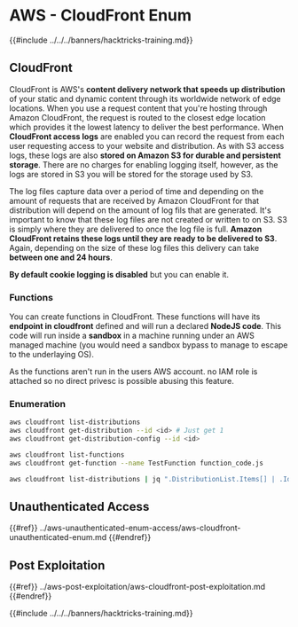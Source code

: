 # AWS - CloudFront Enum

{{#include ../../../banners/hacktricks-training.md}}

## CloudFront

CloudFront is AWS's **content delivery network that speeds up distribution** of your static and dynamic content through its worldwide network of edge locations. When you use a request content that you're hosting through Amazon CloudFront, the request is routed to the closest edge location which provides it the lowest latency to deliver the best performance. When **CloudFront access logs** are enabled you can record the request from each user requesting access to your website and distribution. As with S3 access logs, these logs are also **stored on Amazon S3 for durable and persistent storage**. There are no charges for enabling logging itself, however, as the logs are stored in S3 you will be stored for the storage used by S3.

The log files capture data over a period of time and depending on the amount of requests that are received by Amazon CloudFront for that distribution will depend on the amount of log fils that are generated. It's important to know that these log files are not created or written to on S3. S3 is simply where they are delivered to once the log file is full. **Amazon CloudFront retains these logs until they are ready to be delivered to S3**. Again, depending on the size of these log files this delivery can take **between one and 24 hours**.

**By default cookie logging is disabled** but you can enable it.

### Functions

You can create functions in CloudFront. These functions will have its **endpoint in cloudfront** defined and will run a declared **NodeJS code**. This code will run inside a **sandbox** in a machine running under an AWS managed machine (you would need a sandbox bypass to manage to escape to the underlaying OS).

As the functions aren't run in the users AWS account. no IAM role is attached so no direct privesc is possible abusing this feature.

### Enumeration

```bash
aws cloudfront list-distributions
aws cloudfront get-distribution --id <id> # Just get 1
aws cloudfront get-distribution-config --id <id>

aws cloudfront list-functions
aws cloudfront get-function --name TestFunction function_code.js

aws cloudfront list-distributions | jq ".DistributionList.Items[] | .Id, .Origins.Items[].Id, .Origins.Items[].DomainName, .AliasICPRecordals[].CNAME"
```

## Unauthenticated Access

{{#ref}}
../aws-unauthenticated-enum-access/aws-cloudfront-unauthenticated-enum.md
{{#endref}}

## Post Exploitation

{{#ref}}
../aws-post-exploitation/aws-cloudfront-post-exploitation.md
{{#endref}}

{{#include ../../../banners/hacktricks-training.md}}





